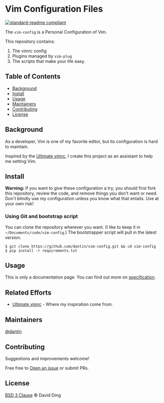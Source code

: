 # Vim Configuration Files

[![standard-readme compliant](https://img.shields.io/badge/readme%20style-standard-brightgreen.svg?style=flat-square)](https://github.com/RichardLitt/standard-readme)

The `vim-config` is a Personal Configuration of Vim.

This repository contains:

1. The vimrc config
2. Plugins managed by `vim-plug`
3. The scripts that make your life easy.

## Table of Contents

- [Background](#background)
- [Install](#install)
- [Usage](#usage)
- [Maintainers](#maintainers)
- [Contributing](#contributing)
- [License](#license)

## Background

As a developer, Vim is one of my favorite editor, but its configuration is hard to maintain.

Inspired by the [Ultimate vimrc](https://github.com/amix/vimrc), I create this project as an assistant to
help me setting Vim.

## Install

__Warning:__ If you want to give these configuration a try, you should first fork this repository, review
the code, and remove things you don't want or need. Don't blindly use my configuration unless you know what
that entails. Use at your own risk!

### Using Git and bootstrap script

You can clone the repository wherever you want. (I like to keep it in `~/Documents/code/vim-config`.)
The bootstrapper script will pull in the latest version.

    $ git clone https://github.com/dantin/vim-config.git && cd vim-config
    $ pip install -r requirements.txt

## Usage

This is only a documentation page. You can find out more on [specification](docs/SPEC.md).

## Related Efforts

- [Ultimate vimrc](https://github.com/amix/vimrc) - Where my inspiration come from.

## Maintainers

[@dantin](https://github.com/dantin)

## Contributing

Suggestions and improvements welcome!

Free free to [Open an issue](https://github.com/dantin/vim-config/issues/new) or submit PRs.

## License

[BSD 3 Clause](LICENSE) © David Ding


